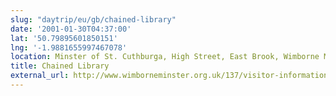 ```yaml
---
slug: "daytrip/eu/gb/chained-library"
date: '2001-01-30T04:37:00'
lat: '50.79895601850151'
lng: '-1.9881655997467078'
location: Minster of St. Cuthburga, High Street, East Brook, Wimborne Minster, Dorset, BH21 1HT, United Kingdom
title: Chained Library
external_url: http://www.wimborneminster.org.uk/137/visitor-information.html
---
```



